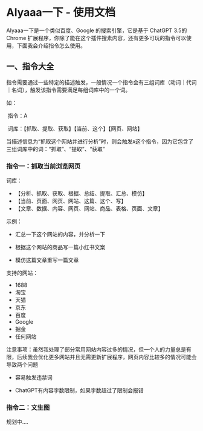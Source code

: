 # AIyaaa一下 - 使用文档

AIyaaa一下是一个类似百度、Google 的搜索引擎，它是基于 ChatGPT  3.5的 Chrome 扩展程序，你除了能在这个插件搜素内容，还有更多可玩的指令可以使用，下面我会介绍指令怎么使用。



## 一、指令大全

指令需要通过一些特定的描述触发，一般情况一个指令会有三组词库（动词｜代词｜名词），触发该指令需要满足每组词库中的一个词。

如：

​		指令：A

​		词库：【抓取、提取、获取】【当前、这个】【网页、网站】

​		当描述信息为“抓取这个网站并进行分析”时，则会触发`A`这个指令，因为它包含了三组词库中的词：“抓取”、“提取”、“获取”

### 指令一：抓取当前浏览网页

词库：

* 【分析、抓取、获取、根据、总结、提取、汇总、模仿】
* 【当前、页面、网页、网站、这篇、这个、写】
* 【文章、数据、内容、网页、网站、商品、表格、页面、文章】

示例：

* 汇总一下这个网站的内容，并分析一下

* 根据这个网站的商品写一篇小红书文案

* 模仿这篇文章重写一篇文章

支持的网站：

* 1688
* 淘宝
* 天猫
* 京东
* 百度
* Google
* 掘金
* 任何网站

注意事项：虽然我处理了部分常用网站内容过多的情况，但一个人的力量总是有限，后续我会优化更多网站并且无需更新扩展程序，网页内容比较多的情况可能会导致两个问题

* 容易触发违禁词

* ChatGPT有内容字数限制，如果字数超过了限制会报错



### 指令二：文生图

规划中....

